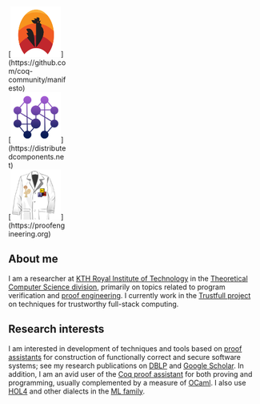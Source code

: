 <div style="width:115px">[<img src="https://raw.githubusercontent.com/palmskog/palmskog/master/coq.svg" width="100" height="100" title="coq-community">](https://github.com/coq-community/manifesto)</div> <div style="width:115px">[<img src="https://raw.githubusercontent.com/palmskog/palmskog/master/disco.png" width="100" title="Distributed Components">](https://distributedcomponents.net)</div> <div style="width:115px">[<img src="https://raw.githubusercontent.com/palmskog/palmskog/master/pe.png" width="100" title="Proof Engineering">](https://proofengineering.org)</div>

## About me

 I am a researcher at [KTH Royal Institute of Technology](http://www.kth.se) in the [Theoretical Computer Science division](https://www.kth.se/tcs), primarily on topics related to program verification and [proof engineering](https://proofengineering.org). I currently work in the [Trustfull project](https://www.trustfull.proj.kth.se) on techniques for trustworthy full-stack computing.

## Research interests

I am interested in development of techniques and tools based on [proof assistants](https://arxiv.org/abs/2003.06458) for construction of functionally correct and secure software systems; see my research publications on [DBLP](https://dblp.org/pers/hd/p/Palmskog:Karl) and [Google Scholar](https://scholar.google.com/citations?user=myVdnacAAAAJ). In addition, I am an avid user of the [Coq proof assistant](https://coq.inria.fr) for both proving and programming, usually complemented by a measure of [OCaml](https://ocaml.org). I also use [HOL4](https://hol-theorem-prover.org) and other dialects in the [ML family](http://sml-family.org).
